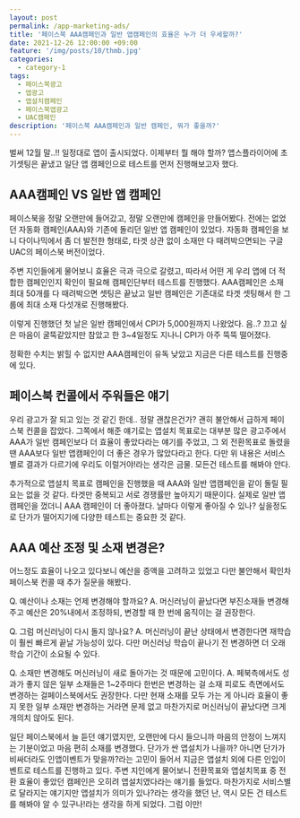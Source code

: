 ```yaml
---
layout: post
permalink: /app-marketing-ads/
title: '페이스북 AAA캠페인과 일반 앱캠페인의 효율은 누가 더 우세할까?'
date: 2021-12-26 12:00:00 +09:00
feature: '/img/posts/10/thmb.jpg'
categories:
  - category-1
tags:
  - 페이스북광고
  - 앱광고
  - 앱설치캠페인
  - 페이스북앱광고
  - UAC캠페인
description: '페이스북 AAA캠페인과 일반 캠페인, 뭐가 좋을까?'
---
```


벌써 12월 말..!! 일정대로 앱이 출시되었다.
이제부터 뭘 해야 할까?
앱스플라이어에 초기셋팅은 끝냈고 일단 앱 캠페인으로 테스트를 먼저 진행해보고자 했다.


## AAA캠페인 VS 일반 앱 캠페인

페이스북을 정말 오랜만에 들어갔고, 정말 오랜만에 캠페인을 만들어봤다. 전에는 없었던 자동화 캠페인(AAA)와 기존에 돌리던 일반 앱 캠페인이 있었다. 자동화 캠페인을 보니 다이나믹에서 좀 더 발전한 형태로, 타겟 상관 없이 소재만 다 때려박으면되는 구글 UAC의 페이스북 버전이었다.

주변 지인들에게 물어보니 효율은 극과 극으로 갈렸고, 따라서 어떤 게 우리 앱에 더 적합한 캠페인인지 확인이 필요해 캠페인단부터 테스트를 진행했다. AAA캠페인은 소재 최대 50개를 다 때려박으면 셋팅은 끝났고 일반 캠페인은 기존대로 타겟 셋팅해서 한 그룹에 최대 소재 다섯개로 진행해봤다.

 이렇게 진행했던 첫 날은 일반 캠페인에서 CPI가 5,000원까지 나왔었다.
 음..? 끄고 싶은 마음이 굴뚝같았지만 참았고 한 3~4일정도 지나니 CPI가 아주 뚝뚝 떨어졌다.

 정확한 수치는 밝힐 수 없지만
 AAA캠페인이 유독 낮았고 지금은 다른 테스트를 진행중에 있다.


## 페이스북 컨콜에서 주워들은 얘기

우리 광고가 잘 되고 있는 것 같긴 한데.. 정말 괜찮은건가? 괜히 불안해서 급하게 페이스북 컨콜을 잡았다. 그쪽에서 해준 얘기로는 앱설치 목표로는 대부분 많은 광고주에서 AAA가 일반 캠페인보다 더 효율이 좋았다라는 얘기를 주었고, 그 외 전환목표로 돌렸을 땐 AAA보다 일반 앱캠페인이 더 좋은 경우가 많았다라고 한다. 다만 위 내용은 서비스 별로 결과가 다르기에 우리도 이럴거야!라는 생각은 금물. 모든건 테스트를 해봐야 안다.

추가적으로 앱설치 목표로 캠페인을 진행했을 때 AAA와 일반 앱캠페인을 같이 돌릴 필요는 없을 것 같다. 타겟만 중복되고 서로 경쟁률만 높아지기 때문이다. 실제로 일반 앱캠페인을 껐더니 AAA 캠페인이 더 좋아졌다. 날마다 이렇게 좋아질 수 있나? 싶을정도로 단가가 떨어지기에 다양한 테스트는 중요한 것 같다.



## AAA 예산 조정 및 소재 변경은?
어느정도 효율이 나오고 있다보니 예산을 증액을 고려하고 있었고 다만 불안해서 확인차 페이스북 컨콜 때 추가 질문을 해봤다.

Q. 예산이나 소재는 언제 변경해야 할까요?
A. 머신러닝이 끝났다면 부진소재들 변경해주고 예산은 20%내에서 조정하되, 변경할 때 한 번에 움직이는 걸 권장한다.

Q. 그럼 머신러닝이 다시 돌지 않나요?
A. 머신러닝이 끝난 상태에서 변경한다면 재학습이 훨씬 빠르게 끝날 가능성이 있다. 다만 머신러닝 학습이 끝나기 전 변경하면 더 오래 학습 기간이 소요될 수 있다.

Q. 소재만 변경해도 머신러닝이 새로 돌아가는 것 때문에 고민이다.
A. 페북측에서도 성과가 좋지 않은 일부 소재들은 1~2주마다 한번은 변경하는 걸 소재 피로도 측면에서도 변경하는 걸페이스북에서도 권장한다. 다만 현재 소재를 모두 가는 게 아니라 효율이 좋지 못한 일부 소재만 변경하는 거라면 문제 없고 마찬가지로 머신러닝이 끝났다면 크게 개의치 않아도 된다.


일단 페이스북에서 늘 듣던 얘기였지만, 오랜만에 다시 들으니까 마음의 안정이 느껴지는 기분이었고 마음 편히 소재를 변경했다. 단가가 싼 앱설치가 나을까? 아니면 단가가 비싸더라도 인앱이벤트가 맞을까?라는 고민이 들어서 지금은 앱설치 외에 다른 인입이벤트로 테스트를 진행하고 있다. 주변 지인에게 물어보니 전환목표와 앱설치목표 중 전환 효율이 좋았던 캠페인은 오히려 앱설치였다라는 얘기를 들었다. 마찬가지로 서비스별로 달라지는 얘기지만 앱설치가 의미가 있나?라는 생각을 했던 난, 역시 모든 건 테스트를 해봐야 알 수 있구나!라는 생각을 하게 되었다. 그럼 이만!
